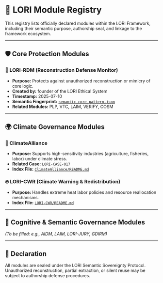 # 📘 LORI Module Registry

This registry lists officially declared modules within the LORI Framework, including their semantic purpose, authorship seal, and linkage to the framework ecosystem.

---

## 🛡️ Core Protection Modules

### 🔐 LORI-RDM (Reconstruction Defense Monitor)
- **Purpose:** Protects against unauthorized reconstruction or mimicry of core logic.
- **Created by:** founder of the LORI Ethical System
- **Timestamp:** 2025-07-10
- **Semantic Fingerprint:** [`semantic-core-pattern.json`](modules/LORI-RDM/semantic-core-pattern.json)
- **Related Modules:** PLP, VTC, LAIM, VERIFY, COSM

---

## 🌍 Climate Governance Modules

### 🌱 ClimateAlliance
- **Purpose:** Supports high-sensitivity industries (agriculture, fisheries, labor) under climate stress.
- **Related Case:** `LORI-CASE-017`
- **Index File:** [`ClimateAlliance/README.md`](modules/ClimateAlliance/README.md)

### 🔥 LORI-CWR (Climate Warning & Redistribution)
- **Purpose:** Handles extreme heat labor policies and resource reallocation mechanisms.
- **Index File:** [`LORI-CWR/README.md`](modules/LORI-CWR/README.md)

---

## 🧠 Cognitive & Semantic Governance Modules

_(To be filled: e.g., AIDM, LAIM, LORI-JURY, GDIRM)_

---

## 📜 Declaration

All modules are sealed under the LORI Semantic Sovereignty Protocol. Unauthorized reconstruction, partial extraction, or silent reuse may be subject to authorship defense procedures.
